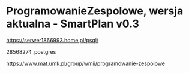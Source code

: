 # ProgramowanieZespolowe, wersja aktualna - SmartPlan v0.3

https://serwer1866993.home.pl/psql/

28568274_postgres


https://www.mat.umk.pl/group/wmii/programowanie-zespolowe
